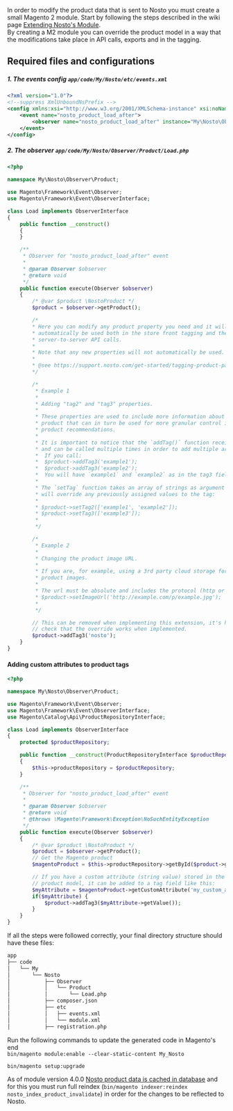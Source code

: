 In order to modify the product data that is sent to Nosto you must create a small Magento 2 module. Start by following the steps described in the wiki page [Extending Nosto's Module](Overriding-or-extending-functionalities). <br>
By creating a M2 module you can override the product model in a way that the modifications take place in API calls, exports and in the tagging.

## Required files and configurations

##### 1. The events config `app/code/My/Nosto/etc/events.xml`

```xml
<?xml version="1.0"?>
<!--suppress XmlUnboundNsPrefix -->
<config xmlns:xsi="http://www.w3.org/2001/XMLSchema-instance" xsi:noNamespaceSchemaLocation="urn:magento:framework:Event/etc/events.xsd">
    <event name="nosto_product_load_after">
        <observer name="nosto_product_load_after" instance="My\Nosto\Observer\Product\Load" />
    </event>
</config>
```

##### 2. The observer `app/code/My/Nosto/Observer/Product/Load.php`

```php
<?php

namespace My\Nosto\Observer\Product;

use Magento\Framework\Event\Observer;
use Magento\Framework\Event\ObserverInterface;

class Load implements ObserverInterface
{
    public function __construct()
    {
    }

    /**
     * Observer for "nosto_product_load_after" event
     *
     * @param Observer $observer
     * @return void
     */
    public function execute(Observer $observer)
    {
        /* @var $product \NostoProduct */
        $product = $observer->getProduct();

        /*
        * Here you can modify any product property you need and it will
        * automatically be used both in the store front tagging and the
        * server-to-server API calls.
        *
        * Note that any new properties will not automatically be used.
        *
        * @see https://support.nosto.com/get-started/tagging-product-pages/
        */

        /*
         * Example 1
         *
         * Adding "tag2" and "tag3" properties.
         *
         * These properties are used to include more information about the
         * product that can in turn be used for more granular control in the
         * product recommendations.
         *
         * It is important to notice that the `addTag()` function receives a string as an argument
         * and can be called multiple times in order to add multiple arguments.
         *  If you call:
         *  $product->addTag3('example1');
         *  $product->addTag3('example2');
         *  You will have `example1` and `example2` as in the tag3 field.
         *
         * The `setTag` function takes an array of strings as argument and
         * will override any previously assigned values to the tag:
         *
         * $product->setTag2(['example1', 'example2']);
         * $product->setTag3(['example3']);
         * 
         */

        /*
         * Example 2
         *
         * Changing the product image URL.
         *
         * If you are, for example, using a 3rd party cloud storage for your
         * product images.
         *
         * The url must be absolute and includes the protocol (http or https).
         * $product->setImageUrl('http://example.com/p/example.jpg');
         *
         */

        // This can be removed when implementing this extension, it's here only to
        // check that the override works when implemented.
        $product->addTag3('nosto');
    }
}
```

#### Adding custom attributes to product tags
```php
<?php

namespace My\Nosto\Observer\Product;

use Magento\Framework\Event\Observer;
use Magento\Framework\Event\ObserverInterface;
use Magento\Catalog\Api\ProductRepositoryInterface;

class Load implements ObserverInterface
{
    protected $productRepository;

    public function __construct(ProductRepositoryInterface $productRepository)
    {
        $this->productRepository = $productRepository;
    }

    /**
     * Observer for "nosto_product_load_after" event
     *
     * @param Observer $observer
     * @return void
     * @throws \Magento\Framework\Exception\NoSuchEntityException
     */
    public function execute(Observer $observer)
    {
        /* @var $product \NostoProduct */
        $product = $observer->getProduct();
        // Get the Magento product
        $magentoProduct = $this->productRepository->getById($product->getProductId());

        // If you have a custom attribute (string value) stored in the Magento
        // product model, it can be added to a tag field like this:
        $myAttribute = $magentoProduct->getCustomAttribute('my_custom_attribute');
        if($myAttribute) {
            $product->addTag3($myAttribute->getValue());
        }
    }
}


```
If all the steps were followed correctly, your final directory structure should have these files:
```bash
app
├── code
│   └── My
│       └── Nosto
│           ├── Observer
│           │   └── Product
│           │       └── Load.php
│           ├── composer.json
│           ├── etc
│           │   ├── events.xml
│           │   └── module.xml
│           ├── registration.php
```
Run the following commands to update the generated code in Magento's end <br>
`bin/magento module:enable --clear-static-content My_Nosto`

`bin/magento setup:upgrade`

As of module version 4.0.0 [Nosto product data is cached in database](https://github.com/Nosto/nosto-magento2/wiki/Caching-Improvements) and for this you must run full reindex (`bin/magento indexer:reindex nosto_index_product_invalidate`) in order for the changes to be reflected to Nosto.